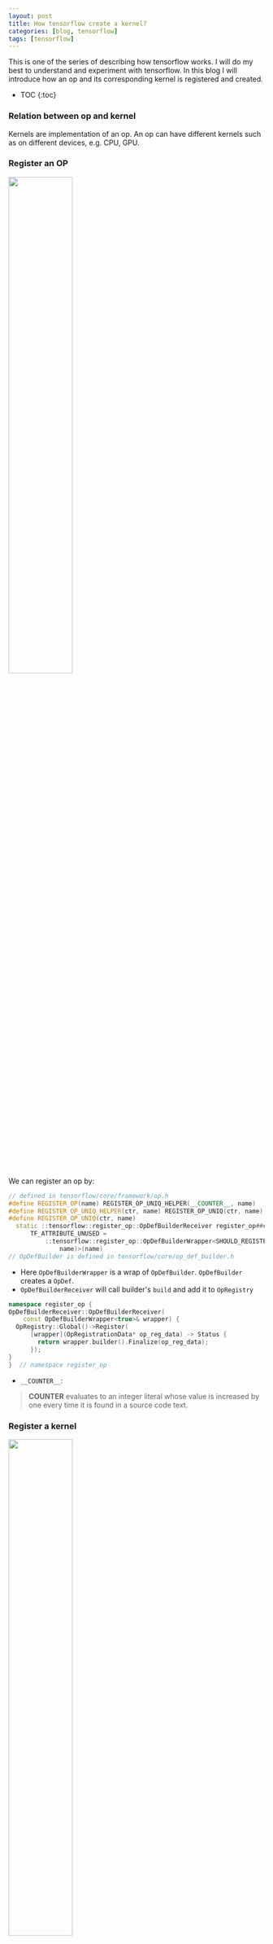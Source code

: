 ```yaml
---
layout: post
title: How tensorflow create a kernel?
categories: [blog, tensorflow]
tags: [tensorflow]
---
```


This is one of the series of describing how tensorflow works. I will do my best to understand
and experiment with tensorflow. In this blog I will introduce how an op and its corresponding
kernel is registered and created.

+ TOC
{:toc}

### Relation between op and kernel

Kernels are implementation of an op. An op can have different kernels such as on different
devices, e.g. CPU, GPU.

### Register an OP

<img src="/images/tensorflow/register_op.jpg" width="50%" height="50%" align="center">

We can register an op by:

```cpp
// defined in tensorflow/core/framework/op.h
#define REGISTER_OP(name) REGISTER_OP_UNIQ_HELPER(__COUNTER__, name)
#define REGISTER_OP_UNIQ_HELPER(ctr, name) REGISTER_OP_UNIQ(ctr, name)
#define REGISTER_OP_UNIQ(ctr, name)                                          \
  static ::tensorflow::register_op::OpDefBuilderReceiver register_op##ctr    \
      TF_ATTRIBUTE_UNUSED =                                                  \
          ::tensorflow::register_op::OpDefBuilderWrapper<SHOULD_REGISTER_OP( \
              name)>(name)
// OpDefBuilder is defined in tensorflow/core/op_def_builder.h
```

+ Here `OpDefBuilderWrapper` is a wrap of `OpDefBuilder`. `OpDefBuilder` creates a `OpDef`.
+ `OpDefBuilderReceiver` will call builder\'s `build` and add it to `OpRegistry`

```cpp
namespace register_op {
OpDefBuilderReceiver::OpDefBuilderReceiver(
    const OpDefBuilderWrapper<true>& wrapper) {
  OpRegistry::Global()->Register(
      [wrapper](OpRegistrationData* op_reg_data) -> Status {
        return wrapper.builder().Finalize(op_reg_data);
      });
}
}  // namespace register_op
```

+ `__COUNTER__`:

> __COUNTER__ evaluates to an integer literal whose value is increased by one every
> time it is found in a source code text.

### Register a kernel

<img src="/images/tensorflow/register_kernel.jpg" width="50%" height="50%" align="center">

```cpp
// defined in tensorflow/core/framework/op_kernel.h
#define REGISTER_KERNEL_BUILDER(kernel_builder, ...) \
  REGISTER_KERNEL_BUILDER_UNIQ_HELPER(__COUNTER__, kernel_builder, __VA_ARGS__)

#define REGISTER_KERNEL_BUILDER_UNIQ_HELPER(ctr, kernel_builder, ...) \
  REGISTER_KERNEL_BUILDER_UNIQ(ctr, kernel_builder, __VA_ARGS__)

#define REGISTER_KERNEL_BUILDER_UNIQ(ctr, kernel_builder, ...)        \
  constexpr bool should_register_##ctr##__flag =                      \
      SHOULD_REGISTER_OP_KERNEL(#__VA_ARGS__);                        \
  static ::tensorflow::kernel_factory::OpKernelRegistrar              \
      registrar__body__##ctr##__object(                               \
          should_register_##ctr##__flag                               \
              ? ::tensorflow::register_kernel::kernel_builder.Build() \
              : nullptr,                                              \
          #__VA_ARGS__,                                               \
          [](::tensorflow::OpKernelConstruction* context)             \
              -> ::tensorflow::OpKernel* {                            \
            return new __VA_ARGS__(context);                          \
          });
```

`kernel_builder` is defined by

```cpp
class Name : public KernelDefBuilder {
 public:
  // With selective registration, kernels whose implementation class is not used
  // by any kernel are disabled with the SHOULD_REGISTER_OP_KERNEL call in
  // REGISTER_KERNEL_BUILDER_UNIQ. However, an unused kernel that shares an
  // implementation class with a used kernel would get through that mechanism.
  //
  // This mechanism stops that registration by changing the name of the kernel
  // for the unused op to one that is ignored by
  // OpKernelRegistrar::InitInternal.  Note that this method alone is
  // not sufficient - the compiler can't evaluate the entire KernelDefBuilder at
  // compilation time, so this method doesn't actually reduce code size.
  explicit Name(const char* op)
      : KernelDefBuilder(SHOULD_REGISTER_OP(op) ? op : "_no_register") {}
};
```

So we always see this pattern, from `Name(op_name)`

```cpp
// defined in tensorflow/contrib/framework/kernels/zero_initializer_op.cc
#define REGISTER_KERNELS(D, T)                                           \
  REGISTER_KERNEL_BUILDER(                                               \
      Name("ZeroInitializer").Device(DEVICE_##D).TypeConstraint<T>("T"), \
      ZeroInitializerOp<D##Device, T>);
);
```

Tensorflow creates a static `OpKernelRegistrar`. It uses its constructor to register the
kernel factory to `GlobalKernelRegistry`

```cpp
// Registers the given factory function with TensorFlow. This is equivalent
// to registering a factory whose Create function invokes `create_fn`.
OpKernelRegistrar(const KernelDef* kernel_def, StringPiece kernel_class_name,
                  OpKernel* (*create_fn)(OpKernelConstruction*)) {
  // Perform the check in the header to allow compile-time optimization
  // to a no-op, allowing the linker to remove the kernel symbols.
  if (kernel_def != nullptr) {
    struct PtrOpKernelFactory : public OpKernelFactory {
      explicit PtrOpKernelFactory(
          OpKernel* (*create_func)(OpKernelConstruction*))
          : create_func_(create_func) {}

      OpKernel* Create(OpKernelConstruction* context) override {
        return (*create_func_)(context);
      }

      OpKernel* (*create_func_)(OpKernelConstruction*);
    };
    InitInternal(kernel_def, kernel_class_name,
                 absl::make_unique<PtrOpKernelFactory>(create_fn));
  }
}

void OpKernelRegistrar::InitInternal(const KernelDef* kernel_def,
                                     StringPiece kernel_class_name,
                                     std::unique_ptr<OpKernelFactory> factory) {
  // See comments in register_kernel::Name in header for info on _no_register.
  if (kernel_def->op() != "_no_register") {
    const string key =
        Key(kernel_def->op(), DeviceType(kernel_def->device_type()),
            kernel_def->label());

    reinterpret_cast<KernelRegistry*>(GlobalKernelRegistry())
        ->emplace(key, KernelRegistration(*kernel_def, kernel_class_name,
                                          std::move(factory)));
  }
  delete kernel_def;
}

```

So what is `GlobalKernelRegistry`? It returns a map which stores registration information.

```cpp

// This maps from 'op_type' + DeviceType to the set of KernelDefs and
// factory functions for instantiating the OpKernel that matches the
// KernelDef.
typedef std::unordered_multimap<string, KernelRegistration> KernelRegistry;

void* GlobalKernelRegistry() {
  static KernelRegistry* global_kernel_registry = new KernelRegistry;
  return global_kernel_registry;
}

struct KernelRegistration {
  KernelRegistration(const KernelDef& d, StringPiece c,
                     std::unique_ptr<kernel_factory::OpKernelFactory> f)
      : def(d), kernel_class_name(c), factory(std::move(f)) {}

  const KernelDef def;
  const string kernel_class_name;
  std::unique_ptr<kernel_factory::OpKernelFactory> factory;
};
```

### How to load a kernel

![image](/images/tensorflow/create_kernel.jpg)

Currently I am investigating `DirectSession`, so I will only describe the calling hierarchy
for it.

When we initialize an executor, we will need the information for each op:

```cpp
// defined in tensorflow/core/framework/executor.cc
Status s = params_.create_kernel(n->def(), &item->kernel);
if (!s.ok()) {
  item->kernel = nullptr;
  s = AttachDef(s, *n);
  LOG(ERROR) << "Executor failed to create kernel. " << s;
  return s;
}
```

```cpp
// defined in tensorflow/core/framework/executor.cc

Status CreateNonCachedKernel(Device* device, FunctionLibraryRuntime* flib,
                             const NodeDef& ndef, int graph_def_version,
                             OpKernel** kernel) {
  const auto device_type = DeviceType(device->attributes().device_type());
  auto allocator = device->GetAllocator(AllocatorAttributes());
  return CreateOpKernel(device_type, device, allocator, flib, ndef,
                        graph_def_version, kernel);
}
```

```cpp
// defined in tensorflow/core/framework/op_kernel.cc

Status CreateOpKernel(DeviceType device_type, DeviceBase* device,
                      Allocator* allocator, FunctionLibraryRuntime* flib,
                      const NodeDef& node_def, int graph_def_version,
                      OpKernel** kernel)

Status FindKernelRegistration(const DeviceType& device_type,
                          const NodeDef& node_def,
                          const KernelRegistration** reg,
                          bool* was_attr_mismatch)

static KernelRegistry* GlobalKernelRegistryTyped() {
#ifdef AUTOLOAD_DYNAMIC_KERNELS
  LoadDynamicKernels();
#endif  // AUTOLOAD_DYNAMIC_KERNELS
  return reinterpret_cast<KernelRegistry*>(GlobalKernelRegistry());
}
```

Finally we find kernel implementations where we register them.
